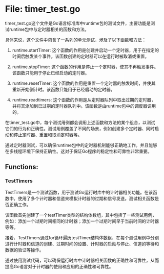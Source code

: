# File: timer_test.go

timer_test.go这个文件是Go语言标准库中runtime包的测试文件，主要功能是测试runtime包中与定时器相关的函数和方法。

具体来说，这个文件中包含了一系列的单元测试，涉及了以下函数和方法：

1. runtime.startTimer: 这个函数的作用是创建并启动一个定时器，用于在指定的时间后触发某个事件。该函数创建的定时器可以在运行时被取消或重置。

2. runtime.stopTimer: 这个函数的作用是停止一个定时器，使其不再触发事件。该函数只能用于停止已经启动的定时器。

3. runtime.resetTimer: 这个函数的作用是重置一个定时器的触发时间，并使其重新开始倒计时。该函数只能用于已经启动的定时器。

4. runtime.readtimers: 这个函数的作用是从定时器队列中取出过期的定时器，并将其添加到已过期的定时器队列中。该函数是由runtime包中的调度器调用的。

在timer_test.go中，每个测试用例都会调用上述函数和方法的某个组合，以测试它们的行为和正确性。测试用例覆盖了不同的场景，例如创建多个定时器、同时启动和停止定时器、重置和取消定时器等。

通过定时器测试，可以确保runtime包中的定时器机制能够正确地工作，并且能够在多线程环境下保持正确性。这对于保证Go程序的稳定性和可靠性非常重要。

## Functions:

### TestTimers

TestTimers是一个测试函数，用于测试Go运行时库中的计时器相关功能。在该函数中，使用了多个计时器和信道来模拟计时器的过期和信号发送，测试相关函数是否正确工作。

该函数首先创建了一个testTimer类型的结构体数组，其中包括了一些测试用例，例如：添加一个过期时间相同的计时器；添加一个过期时间早于当前时间的计时器等等。

接着，TestTimers通过for循环遍历testTimer结构体数组，在每个测试用例中分别进行计时器和信道的创建、过期时间的设置、计时器的启动与停止、信道的等待和数据的验证等操作。

通过使用测试代码，可以确保运行时库中计时器相关函数的正确性和可靠性，从而提高Go语言对于计时器的使用和应用的正确性和可靠性。



